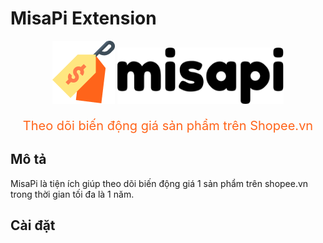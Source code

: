 # MisaPi Extension

<p align="center">
  <img src="https://raw.githubusercontent.com/misa198/misapi-extension/master/src/assets/logo.png?token=AMIRKUFJCB5LZA26KUUB7CLACEL6W" width="100px" />
  <img src="https://raw.githubusercontent.com/misa198/misapi-extension/master/src/assets/logo-text.png?token=AMIRKUFEPB6IUZX55HZGES3ACEMHW" height="90px" />
  <p align="center" style="font-size: 20px; color: #FF641A">
    Theo dõi biến động giá sản phẩm trên Shopee.vn
  </p>
</p>

## Mô tả
MisaPi là tiện ích giúp theo dõi biến động giá 1 sản phẩm trên shopee.vn trong thời gian tối đa là 1 năm.

## Cài đặt
